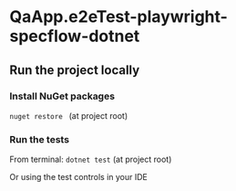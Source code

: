 # QaApp.e2eTest-playwright-specflow-dotnet

## Run the project locally
### Install NuGet packages
`nuget restore ` (at project root)

### Run the tests
From terminal: `dotnet test` (at project root)

Or using the test controls in your IDE
